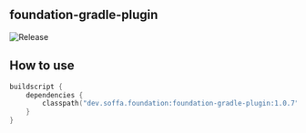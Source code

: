 ## foundation-gradle-plugin

![Release](https://img.shields.io/badge/release-v1.0.7-green.svg?style=flat)

## How to use

```kotlin
buildscript {
    dependencies {
        classpath("dev.soffa.foundation:foundation-gradle-plugin:1.0.7")
    }
}

```
